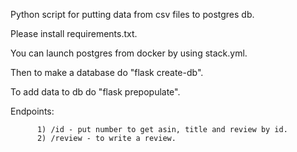 Python script for putting data from csv files to postgres db.

Please install requirements.txt.

You can launch postgres from docker by using stack.yml.

Then to make a database do "flask create-db".

To add data to db do "flask prepopulate".

Endpoints:

          1) /id - put number to get asin, title and review by id.
          2) /review - to write a review.
